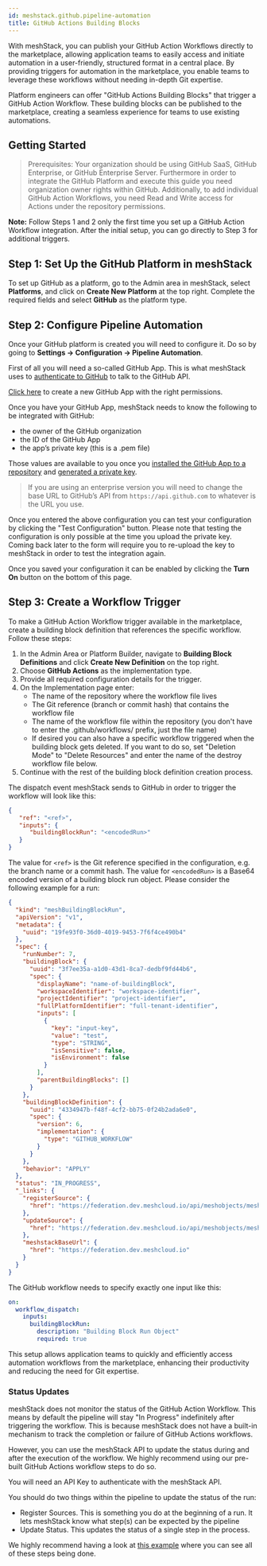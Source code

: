 ```yaml
---
id: meshstack.github.pipeline-automation
title: GitHub Actions Building Blocks
---
```


With meshStack, you can publish your GitHub Action Workflows directly to the marketplace, allowing application teams to easily access and initiate automation in a user-friendly, structured format in a central place. By providing triggers for automation in the marketplace, you enable teams to leverage these workflows without needing in-depth Git expertise.

Platform engineers can offer "GitHub Actions Building Blocks" that trigger a GitHub Action Workflow. These building blocks can be published to the marketplace, creating a seamless experience for teams to use existing automations.

## Getting Started

> Prerequisites: Your organization should be using GitHub SaaS, GitHub Enterprise, or GitHub Enterprise Server.
> Furthermore in order to integrate the GitHub Platform and execute this guide you need organization owner rights within GitHub.
> Additionally, to add individual GitHub Action Workflows, you need Read and Write access for Actions under the repository permissions.

**Note:** Follow Steps 1 and 2 only the first time you set up a GitHub Action Workflow integration. After the initial setup, you can go directly to Step 3 for additional triggers.

## Step 1: Set Up the GitHub Platform in meshStack

To set up GitHub as a platform, go to the Admin area in meshStack, select **Platforms**, and click on **Create New Platform** at the top right. Complete the required fields and select **GitHub** as the platform type.

## Step 2: Configure Pipeline Automation

Once your GitHub platform is created you will need to configure it. Do so by going to **Settings → Configuration → Pipeline Automation**.

First of all you will need a so-called GitHub App. This is what meshStack uses to [authenticate to GitHub](https://docs.github.com/en/apps/creating-github-apps/authenticating-with-a-github-app/authenticating-as-a-github-app-installation) to talk to the GitHub API.

[Click here](https://github.com/settings/apps/new?name=meshStack-action-trigger&description=Provide%20meshStack%20with%20the%20ability%20to%20trigger%20GitHub%20Action%20Workflows&public=false&actions=write&url=https%3A%2F%2Fmeshcloud.io&webhook_active=false) to create a new GitHub App with the right permissions.

Once you have your GitHub App, meshStack needs to know the following to be integrated with GitHub:

- the owner of the GitHub organization
- the ID of the GitHub App
- the app’s private key (this is a .pem file)

Those values are available to you once you [installed the GitHub App to a repository](https://docs.github.com/en/apps/using-github-apps/installing-your-own-github-app) and [generated a private key](https://docs.github.com/en/apps/creating-github-apps/authenticating-with-a-github-app/managing-private-keys-for-github-apps#generating-private-keys).

> If you are using an enterprise version you will need to change the base URL to GitHub’s API from `https://api.github.com` to whatever is the URL you use.

Once you entered the above configuration you can test your configuration by clicking the "Test Configuration" button. Please note that testing the configuration is only possible at the time you upload the private key. Coming back later to the form will require you to re-upload the key to meshStack in order to test the integration again.

Once you saved your configuration it can be enabled by clicking the **Turn On** button on the bottom of this page.

## Step 3: Create a Workflow Trigger

To make a GitHub Action Workflow trigger available in the marketplace, create a building block definition that references the specific workflow. Follow these steps:

1. In the Admin Area or Platform Builder, navigate to **Building Block Definitions** and click **Create New Definition** on the top right.
2. Choose **GitHub Actions** as the implementation type.
3. Provide all required configuration details for the trigger.
4. On the Implementation page enter:
   - The name of the repository where the workflow file lives
   - The Git reference (branch or commit hash) that contains the workflow file
   - The name of the workflow file within the repository (you don't have to enter the .github/workflows/ prefix, just the file name)
   - If desired you can also have a specific workflow triggered when the building block gets deleted.
     If you want to do so, set "Deletion Mode" to "Delete Resources" and enter the name of the destroy workflow file below.
5. Continue with the rest of the building block definition creation process.

The dispatch event meshStack sends to GitHub in order to trigger the workflow will look like this:

```json
{
   "ref": "<ref>",
   "inputs": {
      "buildingBlockRun": "<encodedRun>"
   }
}
```

The value for `<ref>` is the Git reference specified in the configuration, e.g. the branch name or a commit hash.
The value for `<encodedRun>` is a Base64 encoded version of a building block run object.
Please consider the following example for a run:

```json
{
  "kind": "meshBuildingBlockRun",
  "apiVersion": "v1",
  "metadata": {
    "uuid": "19fe93f0-36d0-4019-9453-7f6f4ce490b4"
  },
  "spec": {
    "runNumber": 7,
    "buildingBlock": {
      "uuid": "3f7ee35a-a1d0-43d1-8ca7-dedbf9fd44b6",
      "spec": {
        "displayName": "name-of-buildingBlock",
        "workspaceIdentifier": "workspace-identifier",
        "projectIdentifier": "project-identifier",
        "fullPlatformIdentifier": "full-tenant-identifier",
        "inputs": [
          {
            "key": "input-key",
            "value": "test",
            "type": "STRING",
            "isSensitive": false,
            "isEnvironment": false
          }
        ],
        "parentBuildingBlocks": []
      }
    },
    "buildingBlockDefinition": {
      "uuid": "4334947b-f48f-4cf2-bb75-0f24b2ada6e0",
      "spec": {
        "version": 6,
        "implementation": {
          "type": "GITHUB_WORKFLOW"
        }
      }
    },
    "behavior": "APPLY"
  },
  "status": "IN_PROGRESS",
  "_links": {
    "registerSource": {
      "href": "https://federation.dev.meshcloud.io/api/meshobjects/meshbuildingblockruns/19fe93f0-36d0-4019-9453-7f6f4ce490b4/status/source"
    },
    "updateSource": {
      "href": "https://federation.dev.meshcloud.io/api/meshobjects/meshbuildingblockruns/19fe93f0-36d0-4019-9453-7f6f4ce490b4/status/source/{sourceId}"
    },
    "meshstackBaseUrl": {
      "href": "https://federation.dev.meshcloud.io"
    }
  }
}
```

The GitHub workflow needs to specify exactly one input like this:

```yaml
on:
  workflow_dispatch:
    inputs:
      buildingBlockRun:
        description: "Building Block Run Object"
        required: true
```

This setup allows application teams to quickly and efficiently access automation workflows from the marketplace, enhancing their productivity and reducing the need for Git expertise.

### Status Updates

meshStack does not monitor the status of the GitHub Action Workflow. This means by default the pipeline will stay "In Progress" indefinitely after triggering the workflow. This is because meshStack does not have a built-in mechanism to track the completion or failure of GitHub Actions workflows.

However, you can use the meshStack API to update the status during and after the execution of the workflow. We highly recommend using our pre-built GitHub Actions workflow steps to do so.

You will need an API Key to authenticate with the meshStack API.

You should do two things within the pipeline to update the status of the run:

- Register Sources. This is something you do at the beginning of a run. It lets meshStack know what step(s) can be expected by the pipeline
- Update Status. This updates the status of a single step in the process.

We highly recommend having a look at [this example](https://github.com/likvid-bank/likvid-cloudfoundation/blob/main/.github/workflows/ionos-cp-workflow.yml) where you can see all of these steps being done.
